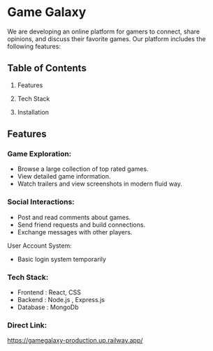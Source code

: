 # Game Galaxy

We are developing an online platform for gamers to connect, share opinions, 
and discuss their favorite games. Our platform includes the following features:

## Table of Contents

1. Features

2. Tech Stack

3. Installation

## Features

### Game Exploration:
- Browse a large collection of top rated games.
- View detailed game information.
- Watch trailers and view screenshots in modern fluid way.

### Social Interactions:
- Post and read comments about games.
- Send friend requests and build connections.
- Exchange messages with other players.

User Account System:
- Basic login system temporarily

### Tech Stack:
- Frontend : React, CSS 
- Backend : Node.js , Express.js
- Database : MongoDb

### Direct Link: 
https://gamegalaxy-production.up.railway.app/
